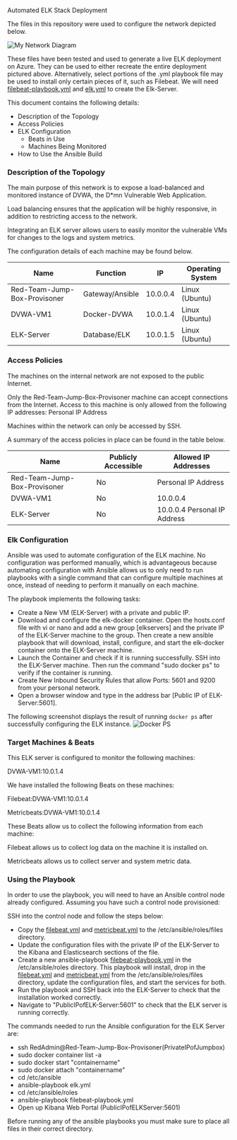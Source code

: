Automated ELK Stack Deployment

The files in this repository were used to configure the network depicted below.

![My Network Diagram](https://uci.bootcampcontent.com/Donaldk0775/donald-ko-my-homework/raw/master/Elk%20Stack%20Project/Images/My%20Network%20Diagram.jpg)

These files have been tested and used to generate a live ELK deployment on Azure. They can be used to either recreate the entire deployment pictured above. Alternatively, select portions of the .yml playbook file may be used to install only certain pieces of it, such as Filebeat.
We will need [filebeat-playbook.yml](https://uci.bootcampcontent.com/Donaldk0775/donald-ko-my-homework/blob/master/Elk%20Stack%20Project/Ansible-Playbooks/filebeat-playbook.yml) and [elk.yml](https://uci.bootcampcontent.com/Donaldk0775/donald-ko-my-homework/blob/master/Elk%20Stack%20Project/Ansible-Playbooks/elk.yml) to create the Elk-Server.


This document contains the following details:
- Description of the Topology
- Access Policies
- ELK Configuration
  - Beats in Use
  - Machines Being Monitored
- How to Use the Ansible Build


### Description of the Topology

The main purpose of this network is to expose a load-balanced and monitored instance of DVWA, the D*mn Vulnerable Web Application.

Load balancing ensures that the application will be highly responsive, in addition to restricting access to the network.

Integrating an ELK server allows users to easily monitor the vulnerable VMs for changes to the logs and system metrics.

The configuration details of each machine may be found below.

| Name                         | Function        | IP       | Operating System |
|------------------------------|-----------------|----------|------------------|
| Red-Team-Jump-Box-Provisoner | Gateway/Ansible | 10.0.0.4 | Linux (Ubuntu)   |
| DVWA-VM1                     | Docker-DVWA     | 10.0.1.4 | Linux (Ubuntu)   |
| ELK-Server                   | Database/ELK    | 10.0.1.5 | Linux (Ubuntu)   |

### Access Policies

The machines on the internal network are not exposed to the public Internet. 

Only the Red-Team-Jump-Box-Provisoner machine can accept connections from the Internet. Access to this machine is only allowed from the following IP addresses:
Personal IP Address

Machines within the network can only be accessed by SSH.

A summary of the access policies in place can be found in the table below.

| Name                         | Publicly Accessible | Allowed IP Addresses          |
|------------------------------|---------------------|-------------------------------|
| Red-Team-Jump-Box-Provisoner | No                  | Personal IP Address           |
| DVWA-VM1                     | No                  | 10.0.0.4                      |
| ELK-Server                   | No                  | 10.0.0.4  Personal IP Address |

### Elk Configuration

Ansible was used to automate configuration of the ELK machine. 
No configuration was performed manually, which is advantageous because automating configuration with Ansible allows us to only need to run playbooks with a single command that can configure multiple machines at once, instead of needing to perform it manually on each machine.


The playbook implements the following tasks:

*  Create a New VM (ELK-Server) with a private and public IP.
*  Download and configure the elk-docker container. Open the hosts.conf file with vi or nano and add a new group [elkservers] and the private IP of the ELK-Server machine to the group. Then create a new ansible playbook that will download, install, configure, and start the elk-docker container onto the ELK-Server machine.
*  Launch the Container and check if it is running successfully. SSH into the ELK-Server machine. Then run the command "sudo docker ps" to verify if the container is running.
*  Create New Inbound Security Rules that allow Ports: 5601 and 9200 from your personal network.
*  Open a browser window and type in the address bar [Public IP of ELK-Server:5601].

The following screenshot displays the result of running `docker ps` after successfully configuring the ELK instance.
![Docker PS](https://uci.bootcampcontent.com/Donaldk0775/donald-ko-my-homework/raw/master/Elk%20Stack%20Project/Images/Docker_ps.jpg)


### Target Machines & Beats
This ELK server is configured to monitor the following machines:

DVWA-VM1:10.0.1.4

We have installed the following Beats on these machines:

Filebeat:DVWA-VM1:10.0.1.4

Metricbeats:DVWA-VM1:10.0.1.4

These Beats allow us to collect the following information from each machine:

Filebeat allows us to collect log data on the machine it is installed on.

Metricbeats allows us to collect server and system metric data.

### Using the Playbook
In order to use the playbook, you will need to have an Ansible control node already configured. Assuming you have such a control node provisioned: 

SSH into the control node and follow the steps below:

*  Copy the [filebeat.yml](https://uci.bootcampcontent.com/Donaldk0775/donald-ko-my-homework/blob/master/Elk%20Stack%20Project/Ansible%20Configuration%20Files/filebeat.yml) and [metricbeat.yml](https://uci.bootcampcontent.com/Donaldk0775/donald-ko-my-homework/blob/master/Elk%20Stack%20Project/Ansible%20Configuration%20Files/metricbeat.yml) to the /etc/ansible/roles/files directory.
*  Update the configuration files with the private IP of the ELK-Server to the Kibana and Elasticsearch sections of the file.
*  Create a new ansible-playbook [filebeat-playbook.yml](https://uci.bootcampcontent.com/Donaldk0775/donald-ko-my-homework/blob/master/Elk%20Stack%20Project/Ansible-Playbooks/filebeat-playbook.yml) in the /etc/ansible/roles directory. This playbook will install, drop in the [filebeat.yml](https://uci.bootcampcontent.com/Donaldk0775/donald-ko-my-homework/blob/master/Elk%20Stack%20Project/Ansible%20Configuration%20Files/filebeat.yml) and [metricbeat.yml](https://uci.bootcampcontent.com/Donaldk0775/donald-ko-my-homework/blob/master/Elk%20Stack%20Project/Ansible%20Configuration%20Files/metricbeat.yml) from the /etc/ansible/roles/files directory, update the configuration files, and start the services for both.
*  Run the playbook and SSH back into the ELK-Server to check that the installation worked correctly.
*  Navigate to "PublicIPofELK-Server:5601" to check that the ELK server is running correctly.


The commands needed to run the Ansible configuration for the ELK Server are:


*  ssh RedAdmin@Red-Team-Jump-Box-Provisoner(PrivateIPofJumpbox)
*  sudo docker container list -a
*  sudo docker start "containername"
*  sudo docker attach "containername"
*  cd /etc/ansible
*  ansible-playbook elk.yml
*  cd /etc/ansible/roles
*  ansible-playbook filebeat-playbook.yml
*  Open up Kibana Web Portal (PublicIPofELKServer:5601)

Before running any of the ansible playbooks you must make sure to place all files in their correct directory.